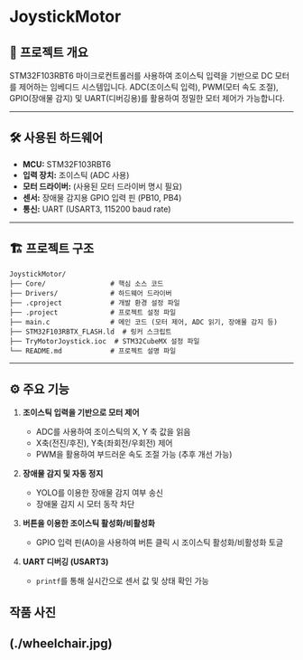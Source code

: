 # JoystickMotor

## 📌 프로젝트 개요
STM32F103RBT6 마이크로컨트롤러를 사용하여 조이스틱 입력을 기반으로 DC 모터를 제어하는 임베디드 시스템입니다. ADC(조이스틱 입력), PWM(모터 속도 조절), GPIO(장애물 감지) 및 UART(디버깅용)를 활용하여 정밀한 모터 제어가 가능합니다.

---

## 🛠 사용된 하드웨어
- **MCU:** STM32F103RBT6
- **입력 장치:** 조이스틱 (ADC 사용)
- **모터 드라이버:** (사용된 모터 드라이버 명시 필요)
- **센서:** 장애물 감지용 GPIO 입력 핀 (PB10, PB4)
- **통신:** UART (USART3, 115200 baud rate)

---

## 🏗 프로젝트 구조
```plaintext
JoystickMotor/
├── Core/                # 핵심 소스 코드
├── Drivers/             # 하드웨어 드라이버
├── .cproject            # 개발 환경 설정 파일
├── .project             # 프로젝트 설정 파일
├── main.c               # 메인 코드 (모터 제어, ADC 읽기, 장애물 감지 등)
├── STM32F103RBTX_FLASH.ld  # 링커 스크립트
├── TryMotorJoystick.ioc  # STM32CubeMX 설정 파일
└── README.md            # 프로젝트 설명 파일
```

---

## ⚙️ 주요 기능
1. **조이스틱 입력을 기반으로 모터 제어**
   - ADC를 사용하여 조이스틱의 X, Y 축 값을 읽음
   - X축(전진/후진), Y축(좌회전/우회전) 제어
   - PWM을 활용하여 부드러운 속도 조절 가능 (추후 개선 가능)

2. **장애물 감지 및 자동 정지**
   - YOLO를 이용한 장애물 감지 여부 송신
   - 장애물 감지 시 모터 동작 차단

3. **버튼을 이용한 조이스틱 활성화/비활성화**
   - GPIO 입력 핀(A0)을 사용하여 버튼 클릭 시 조이스틱 활성화/비활성화 토글

4. **UART 디버깅 (USART3)**
   - `printf`를 통해 실시간으로 센서 값 및 상태 확인 가능 


## 작품 사진
(./wheelchair.jpg)
---

